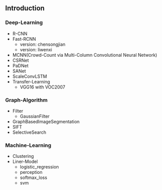 ## Introduction

### Deep-Learning
 - R-CNN
 - Fast-RCNN
   - version: chensongjian
   - version: liwenxi
 - MCNN(Crowd-Count via Multi-Column Convolutional Neural Network)
 - CSRNet
 - PaDNet
 - SANet
 - ScaleConvLSTM
 - Transfer-Learning
   - VGG16 with VOC2007

### Graph-Algorithm
 - Filter
   - GaussianFilter
 - GraphBasedImageSegmentation
 - SIFT
 - SelectiveSearch

### Machine-Learning
 - Clustering
 - Liner-Model
   - logistic_regression
   - perception
   - softmax_loss
   - svm

